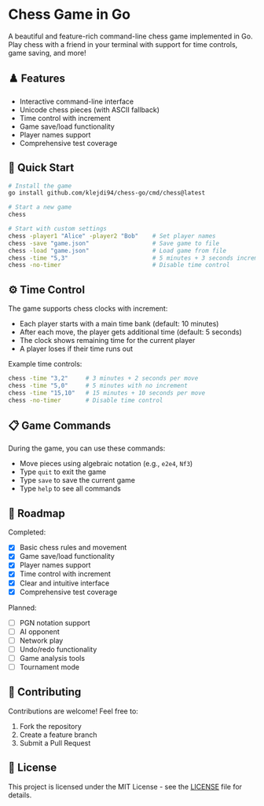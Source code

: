 # Chess Game in Go

A beautiful and feature-rich command-line chess game implemented in Go. Play chess with a friend in your terminal with support for time controls, game saving, and more!

## ♟️ Features

- Interactive command-line interface
- Unicode chess pieces (with ASCII fallback)
- Time control with increment
- Game save/load functionality
- Player names support
- Comprehensive test coverage

## 🚀 Quick Start

```bash
# Install the game
go install github.com/klejdi94/chess-go/cmd/chess@latest

# Start a new game
chess

# Start with custom settings
chess -player1 "Alice" -player2 "Bob"    # Set player names
chess -save "game.json"                  # Save game to file
chess -load "game.json"                  # Load game from file
chess -time "5,3"                        # 5 minutes + 3 seconds increment
chess -no-timer                          # Disable time control
```

## ⚙️ Time Control

The game supports chess clocks with increment:
- Each player starts with a main time bank (default: 10 minutes)
- After each move, the player gets additional time (default: 5 seconds)
- The clock shows remaining time for the current player
- A player loses if their time runs out

Example time controls:
```bash
chess -time "3,2"     # 3 minutes + 2 seconds per move
chess -time "5,0"     # 5 minutes with no increment
chess -time "15,10"   # 15 minutes + 10 seconds per move
chess -no-timer       # Disable time control
```

## 📋 Game Commands

During the game, you can use these commands:
- Move pieces using algebraic notation (e.g., `e2e4`, `Nf3`)
- Type `quit` to exit the game
- Type `save` to save the current game
- Type `help` to see all commands

## 🎯 Roadmap

Completed:
- [x] Basic chess rules and movement
- [x] Game save/load functionality
- [x] Player names support
- [x] Time control with increment
- [x] Clear and intuitive interface
- [x] Comprehensive test coverage

Planned:
- [ ] PGN notation support
- [ ] AI opponent
- [ ] Network play
- [ ] Undo/redo functionality
- [ ] Game analysis tools
- [ ] Tournament mode

## 🤝 Contributing

Contributions are welcome! Feel free to:
1. Fork the repository
2. Create a feature branch
3. Submit a Pull Request

## 📄 License

This project is licensed under the MIT License - see the [LICENSE](LICENSE) file for details. 